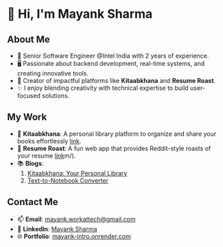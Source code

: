 # 👋 Hi, I'm Mayank Sharma

## About Me
- 🔧 Senior Software Engineer @Intel India with 2 years of experience.
- 🖥️ Passionate about backend development, real-time systems, and creating innovative tools.
- 🌟 Creator of impactful platforms like **Kitaabkhana** and **Resume Roast**.
- ✨ I enjoy blending creativity with technical expertise to build user-focused solutions.

## My Work
- 🚀 **Kitaabkhana**: A personal library platform to organize and share your books effortlessly [link](https://kitaabkhana.com/).
- 🤖 **Resume Roast**: A fun web app that provides Reddit-style roasts of your resume [link](https://resume-roast-ukhi.onrender.co)m/).
- 📚 **Blogs**:
  1. [Kitaabkhana: Your Personal Library](https://medium.com/@mayanksharma_68675/kitaabkhana-your-personal-library-396cbccf01d8)
  2. [Text-to-Notebook Converter](https://medium.com/@mayanksharma_68675/text-to-notebook-converter-9e395dec1836)

## Contact Me
- 📫 **Email**: [mayank.workattech@gmail.com](mayank.workattech@gmail.com)
- 💼 **LinkedIn**: [Mayank Sharma](https://www.linkedin.com/in/mayank-sharma-82ba20143/)
- 🌐 **Portfolio**: [mayank-intro.onrender.com](https://mayank-intro.onrender.com/)
